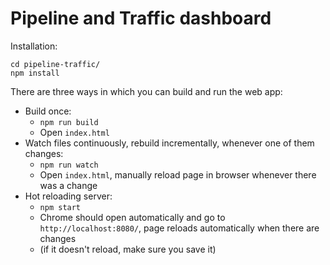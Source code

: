 # Pipeline and Traffic dashboard

Installation:

```
cd pipeline-traffic/
npm install
```

There are three ways in which you can build and run the web app:

* Build once:
    * `npm run build`
    * Open `index.html`
* Watch files continuously, rebuild incrementally, whenever one of them changes:
    * `npm run watch`
    * Open `index.html`, manually reload page in browser whenever there was a change
* Hot reloading server:
    * `npm start`
    * Chrome should open automatically and go to `http://localhost:8080/`, page reloads automatically when there are changes
    * (if it doesn't reload, make sure you save it)